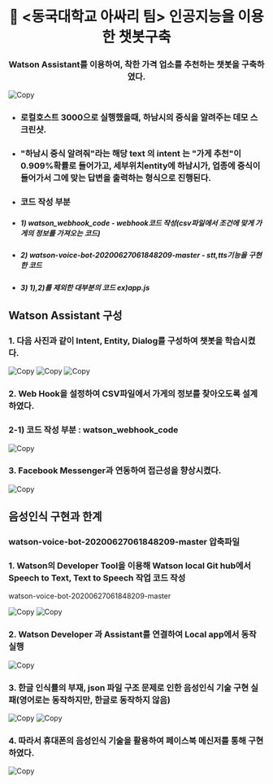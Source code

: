 <h1 align="center" style="border-bottom: none;">🚀 <동국대학교 아싸리 팀> 인공지능을 이용한 챗봇구축</h1>
<h3 align="center">Watson Assistant를 이용하여, 착한 가격 업소를 추천하는 챗봇을 구축하였다.</h3>

![Copy](readme_images/demo_screenshot.png)

- <h3 align="left">로컬호스트 3000으로 실행했을때, 하남시의 중식을 알려주는 데모 스크린샷.</h3>
- <h3 align="left">"하남시 중식 알려줘"라는 해당 text 의 intent 는 "가게 추천"이 0.909%확률로 들어가고, 세부위치entity에 하남시가, 업종에 중식이 들어가서 그에 맞는 답변을 출력하는 형식으로 진행된다.</h3>
- <h3 align="left">코드 작성 부분</h3>

- <h5 align="left">1) watson_webhook_code - webhook코드 작성(csv파일에서 조건에 맞게 가게의 정보를 가져오는 코드)</h3>
- <h5 align="left">2) watson-voice-bot-20200627061848209-master - stt,tts기능을 구현한 코드 </h3>
- <h5 align="left">3) 1),2)를 제외한 대부분의 코드 ex)app.js</h3>

## Watson Assistant 구성

<h3 align="left">1. 다음 사진과 같이 Intent, Entity, Dialog를 구성하여 챗봇을 학습시켰다.</h3>

![Copy](readme_images/intent.png)
![Copy](readme_images/entity.png)
![Copy](readme_images/dialog.png)

<h3 align="left">2. Web Hook을 설정하여 CSV파일에서 가게의 정보를 찾아오도록 설계하였다.</h3>
<h3 align="left">2-1) 코드 작성 부분 : watson_webhook_code </h3>


![Copy](readme_images/webhook.png)

<h3 align="left">3. Facebook Messenger과 연동하여 접근성을 향상시켰다.</h3>

![Copy](readme_images/fb.png)

## 음성인식 구현과 한계

<h3 align="left">watson-voice-bot-20200627061848209-master 압축파일</h3>

<h3 align="left">1. Watson의 Developer Tool을 이용해 Watson local Git hub에서 Speech to Text, Text to Speech 작업 코드 작성</h3>
watson-voice-bot-20200627061848209-master

![Copy](readme_images/stt_1.png)
![Copy](readme_images/stt_2.png)

<h3 align="left">2. Watson Developer 과 Assistant를 연결하여 Local app에서 동작 실행</h3>

![Copy](readme_images/stt_flow.png)

<h3 align="left">3. 한글 인식률의 부재, json 파일 구조 문제로 인한 음성인식 기술 구현 실패(영어로는 동작하지만, 한글로 동작하지 않음)</h3>

![Copy](readme_images/stt_understand_eng.png)
![Copy](readme_images/stt_understand.png)

<h3 align="left">4. 따라서 휴대폰의 음성인식 기술을 활용하여 페이스북 메신저를 통해 구현하였다.</h3>

![Copy](readme_images/phone.png)